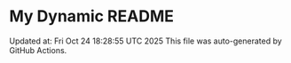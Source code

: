 # My Dynamic README
Updated at: Fri Oct 24 18:28:55 UTC 2025
This file was auto-generated by GitHub Actions.
